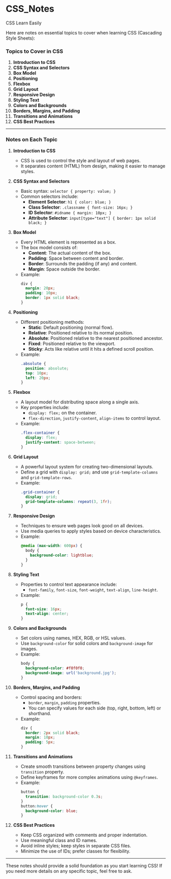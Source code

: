 # CSS_Notes
CSS Learn Easily

Here are notes on essential topics to cover when learning CSS (Cascading Style Sheets):

### Topics to Cover in CSS

1. **Introduction to CSS**
2. **CSS Syntax and Selectors**
3. **Box Model**
4. **Positioning**
5. **Flexbox**
6. **Grid Layout**
7. **Responsive Design**
8. **Styling Text**
9. **Colors and Backgrounds**
10. **Borders, Margins, and Padding**
11. **Transitions and Animations**
12. **CSS Best Practices**

---

### Notes on Each Topic

1. **Introduction to CSS**
   - CSS is used to control the style and layout of web pages.
   - It separates content (HTML) from design, making it easier to manage styles.

2. **CSS Syntax and Selectors**
   - Basic syntax: `selector { property: value; }`
   - Common selectors include:
     - **Element Selector**: `h1 { color: blue; }`
     - **Class Selector**: `.classname { font-size: 16px; }`
     - **ID Selector**: `#idname { margin: 10px; }`
     - **Attribute Selector**: `input[type="text"] { border: 1px solid black; }`

3. **Box Model**
   - Every HTML element is represented as a box.
   - The box model consists of:
     - **Content**: The actual content of the box.
     - **Padding**: Space between content and border.
     - **Border**: Surrounds the padding (if any) and content.
     - **Margin**: Space outside the border.
   - Example:
     ```css
     div {
       margin: 20px;
       padding: 10px;
       border: 1px solid black;
     }
     ```

4. **Positioning**
   - Different positioning methods:
     - **Static**: Default positioning (normal flow).
     - **Relative**: Positioned relative to its normal position.
     - **Absolute**: Positioned relative to the nearest positioned ancestor.
     - **Fixed**: Positioned relative to the viewport.
     - **Sticky**: Acts like relative until it hits a defined scroll position.
   - Example:
     ```css
     .absolute {
       position: absolute;
       top: 10px;
       left: 20px;
     }
     ```

5. **Flexbox**
   - A layout model for distributing space along a single axis.
   - Key properties include:
     - `display: flex;` on the container.
     - `flex-direction`, `justify-content`, `align-items` to control layout.
   - Example:
     ```css
     .flex-container {
       display: flex;
       justify-content: space-between;
     }
     ```

6. **Grid Layout**
   - A powerful layout system for creating two-dimensional layouts.
   - Define a grid with `display: grid;` and use `grid-template-columns` and `grid-template-rows`.
   - Example:
     ```css
     .grid-container {
       display: grid;
       grid-template-columns: repeat(3, 1fr);
     }
     ```

7. **Responsive Design**
   - Techniques to ensure web pages look good on all devices.
   - Use media queries to apply styles based on device characteristics.
   - Example:
     ```css
     @media (max-width: 600px) {
       body {
         background-color: lightblue;
       }
     }
     ```

8. **Styling Text**
   - Properties to control text appearance include:
     - `font-family`, `font-size`, `font-weight`, `text-align`, `line-height`.
   - Example:
     ```css
     p {
       font-size: 16px;
       text-align: center;
     }
     ```

9. **Colors and Backgrounds**
   - Set colors using names, HEX, RGB, or HSL values.
   - Use `background-color` for solid colors and `background-image` for images.
   - Example:
     ```css
     body {
       background-color: #f0f0f0;
       background-image: url('background.jpg');
     }
     ```

10. **Borders, Margins, and Padding**
    - Control spacing and borders:
      - `border`, `margin`, `padding` properties.
      - You can specify values for each side (top, right, bottom, left) or shorthand.
    - Example:
      ```css
      div {
        border: 2px solid black;
        margin: 10px;
        padding: 5px;
      }
      ```

11. **Transitions and Animations**
    - Create smooth transitions between property changes using `transition` property.
    - Define keyframes for more complex animations using `@keyframes`.
    - Example:
      ```css
      button {
        transition: background-color 0.3s;
      }
      button:hover {
        background-color: blue;
      }
      ```

12. **CSS Best Practices**
    - Keep CSS organized with comments and proper indentation.
    - Use meaningful class and ID names.
    - Avoid inline styles; keep styles in separate CSS files.
    - Minimize the use of IDs; prefer classes for flexibility.

---

These notes should provide a solid foundation as you start learning CSS! If you need more details on any specific topic, feel free to ask.
